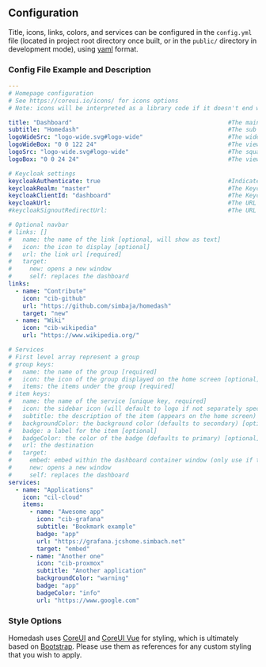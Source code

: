 ## Configuration

Title, icons, links, colors, and services can be configured in the `config.yml` file (located in project root directory once built, or in the `public/` directory in development mode), using [yaml](http://yaml.org/) format.

### Config File Example and Description

```yaml
---
# Homepage configuration
# See https://coreui.io/icons/ for icons options
# Note: icons will be interpreted as a library code if it doesn't end with "png", "jpg", or "gif".

title: "Dashboard"                                            #The main title of the dashboard (shown in title bar) [optional, defaulted]
subtitle: "Homedash"                                          #The sub title of the dashboard (shown in title bar) [optional, defaulted]
logoWideSrc: "logo-wide.svg#logo-wide"                        #The wide logo - must be svg [optional, defaulted]
logoWideBox: "0 0 122 24"                                     #The view box for the logo that captures the entire design [optional, defaulted]
logoSrc: "logo-wide.svg#logo-wide"                            #The square logo source - must be svg [optional, defaulted]
logoBox: "0 0 24 24"                                          #The view box for the logo that captures the small logo design [optional, defaulted]

# Keycloak settings
keycloakAuthenticate: true                                    #Indicates whether to use Keycloak authentication [required if using keycloak]
keycloakRealm: "master"                                       #The Keycloak Realm [required if using keycloak]
keycloakClientId: "dashboard"                                 #The Keycloak Client ID for this app [required if using keycloak]
keycloakUrl:                                                  #The URL of the Keycloak instance [required if using keycloak]
#keycloakSignoutRedirectUrl:                                  #The URL to use after signing out [optional, defaults to SignedOut page]

# Optional navbar
# links: []
#   name: the name of the link [optional, will show as text]
#   icon: the icon to display [optional]
#   url: the link url [required]
#   target:
#     new: opens a new window
#     self: replaces the dashboard
links:
  - name: "Contribute"
    icon: "cib-github"
    url: "https://github.com/simbaja/homedash"
    target: "new"
  - name: "Wiki"
    icon: "cib-wikipedia"
    url: "https://www.wikipedia.org/"

# Services
# First level array represent a group
# group keys:
#   name: the name of the group [required]
#   icon: the icon of the group displayed on the home screen [optional]
#   items: the items under the group [required]
# item keys:
#   name: the name of the service [unique key, required]
#   icon: the sidebar icon (will default to logo if not separately specified) [optional]
#   subtitle: the description of the item (appears on the home screen) [optional]
#   backgroundColor: the background color (defaults to secondary) [optional]
#   badge: a label for the item [optional]
#   badgeColor: the color of the badge (defaults to primary) [optional]
#   url: the destination
#   target:
#     embed: embed within the dashboard container window (only use if the service allows, and is responsive)
#     new: opens a new window
#     self: replaces the dashboard
services:
  - name: "Applications"
    icon: "cil-cloud"
    items:
      - name: "Awesome app"
        icon: "cib-grafana"
        subtitle: "Bookmark example"
        badge: "app"
        url: "https://grafana.jcshome.simbach.net"
        target: "embed"
      - name: "Another one"
        icon: "cib-proxmox"
        subtitle: "Another application"
        backgroundColor: "warning"
        badge: "app"
        badgeColor: "info"
        url: "https://www.google.com"
```

### Style Options

Homedash uses [CoreUI](https://coreui.io/docs/getting-started/introduction/) and [CoreUI Vue](https://coreui.io/vue/docs/introduction/) for styling, which is ultimately based on [Bootstrap](https://getbootstrap.com/).  Please use them as references for any custom styling that you wish to apply.

